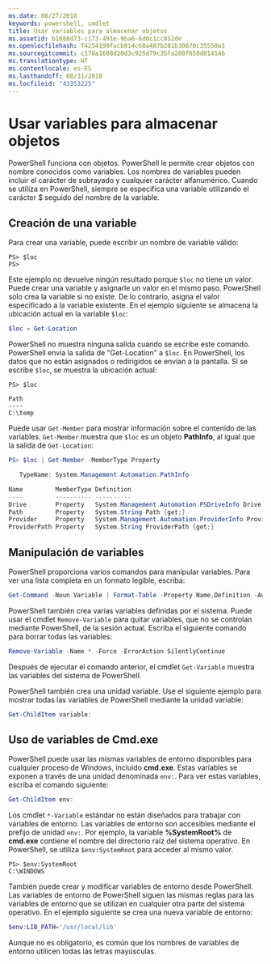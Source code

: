 ```yaml
---
ms.date: 08/27/2018
keywords: powershell, cmdlet
title: Usar variables para almacenar objetos
ms.assetid: b1688d73-c173-491e-9ba6-6d0c1cc852de
ms.openlocfilehash: f4254199facb914c68a487b281b30070c35550a1
ms.sourcegitcommit: c170a1608d20d3c925d79c35fa208f650d014146
ms.translationtype: HT
ms.contentlocale: es-ES
ms.lasthandoff: 08/31/2018
ms.locfileid: "43353225"
---
```

# <a name="using-variables-to-store-objects"></a>Usar variables para almacenar objetos

PowerShell funciona con objetos. PowerShell le permite crear objetos con nombre conocidos como variables.
Los nombres de variables pueden incluir el carácter de subrayado y cualquier carácter alfanumérico. Cuando se utiliza en PowerShell, siempre se especifica una variable utilizando el carácter \$ seguido del nombre de la variable.

## <a name="creating-a-variable"></a>Creación de una variable

Para crear una variable, puede escribir un nombre de variable válido:

```
PS> $loc
PS>
```

Este ejemplo no devuelve ningún resultado porque `$loc` no tiene un valor. Puede crear una variable y asignarle un valor en el mismo paso. PowerShell solo crea la variable si no existe.
De lo contrario, asigna el valor especificado a la variable existente. En el ejemplo siguiente se almacena la ubicación actual en la variable `$loc`:

```powershell
$loc = Get-Location
```

PowerShell no muestra ninguna salida cuando se escribe este comando. PowerShell envía la salida de "Get-Location" a `$loc`. En PowerShell, los datos que no están asignados o redirigidos se envían a la pantalla. Si se escribe `$loc`, se muestra la ubicación actual:

```
PS> $loc

Path
----
C:\temp
```

Puede usar `Get-Member` para mostrar información sobre el contenido de las variables. `Get-Member` muestra que `$loc` es un objeto **PathInfo**, al igual que la salida de `Get-Location`:

```powershell
PS> $loc | Get-Member -MemberType Property

   TypeName: System.Management.Automation.PathInfo

Name         MemberType Definition
----         ---------- ----------
Drive        Property   System.Management.Automation.PSDriveInfo Drive {get;}
Path         Property   System.String Path {get;}
Provider     Property   System.Management.Automation.ProviderInfo Provider {...
ProviderPath Property   System.String ProviderPath {get;}
```

## <a name="manipulating-variables"></a>Manipulación de variables

PowerShell proporciona varios comandos para manipular variables. Para ver una lista completa en un formato legible, escriba:

```powershell
Get-Command -Noun Variable | Format-Table -Property Name,Definition -AutoSize -Wrap
```

PowerShell también crea varias variables definidas por el sistema. Puede usar el cmdlet `Remove-Variable` para quitar variables, que no se controlan mediante PowerShell, de la sesión actual. Escriba el siguiente comando para borrar todas las variables:

```powershell
Remove-Variable -Name * -Force -ErrorAction SilentlyContinue
```

Después de ejecutar el comando anterior, el cmdlet `Get-Variable` muestra las variables del sistema de PowerShell.

PowerShell también crea una unidad variable. Use el siguiente ejemplo para mostrar todas las variables de PowerShell mediante la unidad variable:

```powershell
Get-ChildItem variable:
```

## <a name="using-cmdexe-variables"></a>Uso de variables de Cmd.exe

PowerShell puede usar las mismas variables de entorno disponibles para cualquier proceso de Windows, incluido **cmd.exe**. Estas variables se exponen a través de una unidad denominada `env:`. Para ver estas variables, escriba el comando siguiente:

```powershell
Get-ChildItem env:
```

Los cmdlet `*-Variable` estándar no están diseñados para trabajar con variables de entorno. Las variables de entorno son accesibles mediante el prefijo de unidad `env:`. Por ejemplo, la variable **%SystemRoot%** de **cmd.exe** contiene el nombre del directorio raíz del sistema operativo. En PowerShell, se utiliza `$env:SystemRoot` para acceder al mismo valor.

```
PS> $env:SystemRoot
C:\WINDOWS
```

También puede crear y modificar variables de entorno desde PowerShell. Las variables de entorno de PowerShell siguen las mismas reglas para las variables de entorno que se utilizan en cualquier otra parte del sistema operativo. En el ejemplo siguiente se crea una nueva variable de entorno:

```powershell
$env:LIB_PATH='/usr/local/lib'
```

Aunque no es obligatorio, es común que los nombres de variables de entorno utilicen todas las letras mayúsculas.